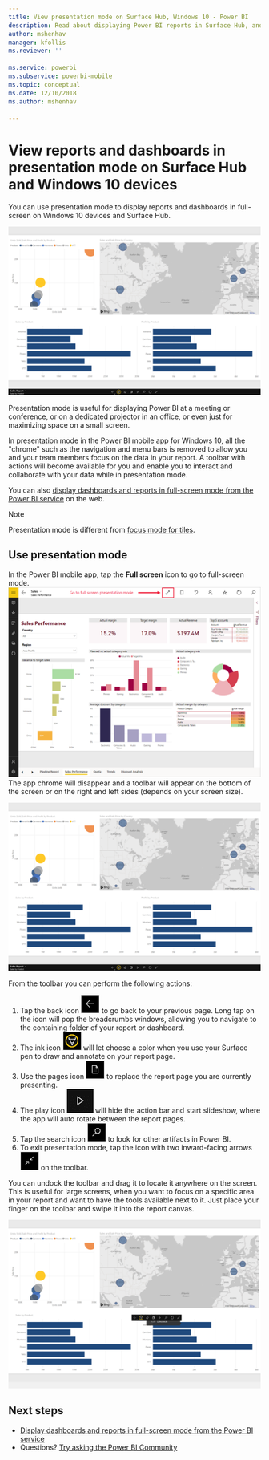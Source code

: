 ```yaml
---
title: View presentation mode on Surface Hub, Windows 10 - Power BI
description: Read about displaying Power BI reports in Surface Hub, and displaying Power BI dashboards, reports, and tiles in full-screen mode on Windows 10 devices.
author: mshenhav
manager: kfollis
ms.reviewer: ''

ms.service: powerbi
ms.subservice: powerbi-mobile
ms.topic: conceptual
ms.date: 12/10/2018
ms.author: mshenhav

---
```

# View reports and dashboards in presentation mode on Surface Hub and Windows 10 devices
You can use presentation mode to display reports and dashboards in full-screen on Windows 10 devices and Surface Hub. 

![Report in full-screen mode](./media/mobile-windows-10-app-presentation-mode/power-bi-presentation-mode-2.png)

Presentation mode is useful for displaying Power BI at a meeting or conference, or on a dedicated projector in an office, or even just for maximizing space on a small screen. 

In presentation mode in the Power BI mobile app for Windows 10, all the "chrome" such as the navigation and menu bars is removed to allow you and your team members focus on the data in your report. A toolbar with actions will become available for you and enable you to interact and collaborate with your data while in presentation mode.

You can also [display dashboards and reports in full-screen mode from the Power BI service](../end-user-focus.md) on the web.

> [!NOTE]
> Presentation mode is different from [focus mode for tiles](mobile-tiles-in-the-mobile-apps.md).
> 
> 

## Use presentation mode
In the Power BI mobile app, tap the **Full screen** icon to go to full-screen mode.
![Full screen icon](././media/mobile-windows-10-app-presentation-mode/power-bi-full-screen-icon.png)
The app chrome will disappear and a toolbar will appear on the bottom of the screen or on the right and left sides (depends on your screen size).

![Report in full-screen mode with side toolbars](./media/mobile-windows-10-app-presentation-mode/power-bi-presentation-mode-2.png)

From the toolbar you can perform the following actions:

1. Tap the back icon ![back icon](./media/mobile-windows-10-app-presentation-mode/power-bi-windows-10-presentation-back-icon.png) to go back to your previous page. Long tap on the icon will pop the breadcrumbs windows, allowing you to navigate to the containing folder of your report or dashboard.
2. The ink icon ![ink icon](./media/mobile-windows-10-app-presentation-mode/power-bi-windows-10-presentation-ink-icon.png) will let choose a color when you use your Surface pen to draw and annotate on your report page. 
3. Use the pages icon ![pagination icon](./media/mobile-windows-10-app-presentation-mode/power-bi-windows-10-presentation-pages-icon.png) to replace the report page you are currently presenting.
4. The play icon  ![Play icon](./media/mobile-windows-10-app-presentation-mode/power-bi-windows-10-presentation-play-icon.png) will hide the action bar and start slideshow, where the app will auto rotate between the report pages. 
5. Tap the search icon ![Search icon](./media/mobile-windows-10-app-presentation-mode/power-bi-windows-10-presentation-search-icon.png) to look for other artifacts in Power BI.
6. To exit presentation mode, tap the icon with two inward-facing arrows ![Exit full-screen mode](./media/mobile-windows-10-app-presentation-mode/power-bi-windows-10-exit-full-screen-icon.png) on the toolbar.

You can undock the toolbar and drag it to locate it anywhere on the screen. This is useful for large screens, when you want to focus on a specific area in your report and want to have the tools available next to it. Just place your finger on the toolbar and swipe it into the report canvas.

![Report in presentation mode and undocked toolbar](./media/mobile-windows-10-app-presentation-mode/power-bi-windows-10-presentation-drag-toolbar-2.png)


## Next steps
* [Display dashboards and reports in full-screen mode from the Power BI service](../end-user-focus.md)
* Questions? [Try asking the Power BI Community](https://community.powerbi.com/)


